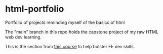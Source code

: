 # html-portfolio
Portfolio of projects reminding myself of the basics of html

The "main" branch in this repo holds the capstone project of my raw HTML web dev learning.

This is the section from [this course](https://www.udemy.com/course/the-complete-web-development-bootcamp/) to help bolster FE dev skills.
